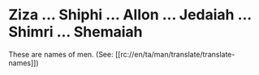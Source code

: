 # Ziza ... Shiphi ... Allon ... Jedaiah ... Shimri ... Shemaiah

These are names of men. (See: [[rc://en/ta/man/translate/translate-names]])

